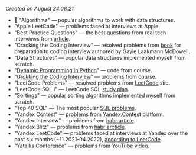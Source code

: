 *Created on August 24.08.21*

* :file_folder: "Algorithms" — popular algorithms to work with data structures.
* "Apple LeetCode" — problems faced at interviews at Apple
* "Best Practice Questions" — the best questions from real tech interviews from [article](https://techinterviewhandbook.org/best-practice-questions/).
* "Cracking the Coding Interview" — resolved problems from [book](https://www.amazon.com/Cracking-Coding-Interview-Programming-Questions/dp/0984782850/) for preparation to coding interview authored by Gayle Laakmann McDowell.
* "Data Structures" — popular data structures implemented myself from scratch.
* "[Dynamic Programming in Python](https://www.educative.io/courses/dynamic-programming-in-python/)" — code from course.
* "[Grokking the Coding Interview](https://www.educative.io/courses/grokking-the-coding-interview/)" — problems from course.
* "LeetCode Problems" — resolved problems from [LeetCode](https://leetcode.com/) site.
* "LeetCode SQL I" — LeetCode SQL [study plan](https://leetcode.com/study-plan/sql/).
* "Sortings" — popular sorting algorithms implemented myself from scratch.
* "Top 40 SQL" — The most popular [SQL problems](https://artoftesting.com/sql-queries-for-interview).
* "Yandex Contest" — problems from [Yandex.Contest](https://contest.yandex.ru/) platform.
* "Yandex Interview" — problems from [habr article](https://habr.com/ru/post/550088/).
* "Yandex Blitz" — problems from [habr arcticle](https://habr.com/ru/company/yandex/blog/340784/).
* "Yandex LeetCode" — problems faced at interviews at Yandex over the past six months (~11.2021-04.2022), [according to LeetCode](https://leetcode.com/company/yandex/).
* "Yatalks Conference" — problems from [YouTube video](https://www.youtube.com/watch?v=3ZHbMra4NRc/).
